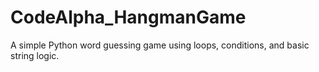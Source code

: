 # CodeAlpha_HangmanGame
A simple Python word guessing game using loops, conditions, and basic string logic.
